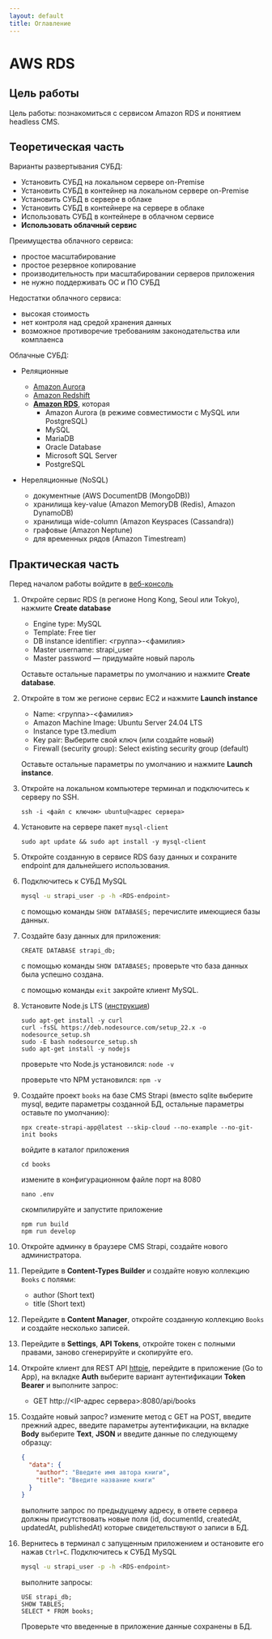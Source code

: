 ```yaml
---
layout: default
title: Оглавление
---
```


# AWS RDS

## Цель работы

Цель работы: познакомиться с сервисом Amazon RDS и понятием headless CMS.

## Теоретическая часть

Варианты развертывания СУБД:

* Установить СУБД на локальном сервере on-Premise
* Установить СУБД в контейнер на локальном сервере on-Premise
* Установить СУБД в сервере в облаке
* Установить СУБД в контейнере на сервере в облаке
* Использовать СУБД в контейнере в облачном сервисе
* **Использовать облачный сервис**

Преимущества облачного сервиса:

* простое масштабирование
* простое резервное копирование
* производительность при масштабировании серверов приложения
* не нужно поддерживать ОС и ПО СУБД

Недостатки облачного сервиса:

* высокая стоимость
* нет контроля над средой хранения данных
* возможное противоречие требованиям законодательства или комплаенса

Облачные СУБД:

* Реляционные

  - [Amazon Aurora](https://aws.amazon.com/rds/aurora/)
  - [Amazon Redshift](https://aws.amazon.com/redshift/)
  - **[Amazon RDS](https://aws.amazon.com/rds/)**, которая 
    - Amazon Aurora (в режиме совместимости с MySQL или PostgreSQL)
    - MySQL
    - MariaDB
    - Oracle Database
    - Microsoft SQL Server
    - PostgreSQL

* Нереляционные (NoSQL)

  - документные (AWS DocumentDB (MongoDB))
  - хранилища key-value (Amazon MemoryDB (Redis), Amazon DynamoDB)
  - хранилища wide-column (Amazon Keyspaces (Cassandra))
  - графовые (Amazon Neptune)
  - для временных рядов (Amazon Timestream)

## Практическая часть

Перед началом работы войдите в [веб-консоль](https://console.aws.amazon.com/)

1. Откройте сервис RDS (в регионе Hong Kong, Seoul или Tokyo), нажмите **Create database**

   * Engine type: MySQL
   * Template: Free tier
   * DB instance identifier: <группа>-<фамилия>
   * Master username: strapi_user
   * Master password — придумайте новый пароль

   Оставьте остальные параметры по умолчанию и нажмите **Create database**.

2. Откройте в том же регионе сервис EC2 и нажмите **Launch instance**

   * Name: <группа>-<фамилия>
   * Amazon Machine Image: Ubuntu Server 24.04 LTS
   * Instance type t3.medium
   * Key pair: Выберите свой ключ (или создайте новый)
   * Firewall (security group): Select existing security group (default)

   Оставьте остальные параметры по умолчанию и нажмите **Launch instance**.

3. Откройте на локальном компьютере терминал и подключитесь к серверу по SSH.

   ```
   ssh -i <файл с ключом> ubuntu@<адрес сервера>
   ```

4. Установите на сервере пакет `mysql-client`

   ```
   sudo apt update && sudo apt install -y mysql-client
   ```

5. Откройте созданную в сервисе RDS базу данных и сохраните endpoint для дальнейшего использования.

6. Подключитесь к СУБД MySQL

   ```bash
   mysql -u strapi_user -p -h <RDS-endpoint>
   ```

   с помощью команды `SHOW DATABASES;` перечислите имеющиеся базы данных.

7. Создайте базу данных для приложения:

   ```
   CREATE DATABASE strapi_db;
   ```

   с помощью команды `SHOW DATABASES;` проверьте что база данных была успешно создана.

   с помощью команды `exit` закройте клиент MySQL.

8. Установите Node.js LTS ([инструкция](https://github.com/nodesource/distributions?tab=readme-ov-file#using-ubuntu-nodejs-22))

   ```
   sudo apt-get install -y curl
   curl -fsSL https://deb.nodesource.com/setup_22.x -o nodesource_setup.sh
   sudo -E bash nodesource_setup.sh
   sudo apt-get install -y nodejs
   ```

   проверьте что Node.js установился: `node -v`
   
   проверьте что NPM установился: `npm -v`

9. Создайте проект `books` на базе CMS Strapi (вместо sqlite выберите mysql, ведите параметры созданной БД, остальные параметры оставьте по умолчанию):

   ```
   npx create-strapi-app@latest --skip-cloud --no-example --no-git-init books
   ```

   войдите в каталог приложения

   ```
   cd books
   ```

   измените в конфигурационном файле порт на 8080
   ```
   nano .env
   ```

   скомпилируйте и запустите приложение
   ```
   npm run build
   npm run develop
   ```

10. Откройте админку в браузере CMS Strapi, создайте нового администратора.

11. Перейдите в **Content-Types Builder** и создайте новую коллекцию `Books` с полями:

    * author (Short text)
    * title (Short text)

12. Перейдите в **Content Manager**, откройте созданную коллекцию `Books` и создайте несколько записей.

13. Перейдите в **Settings**, **API Tokens**, откройте токен с полными правами, заново сгенерируйте и скопируйте его.

14. Откройте клиент для REST API [httpie](https://httpie.io/), перейдите в приложение (Go to App), на вкладке **Auth** выберите вариант аутентификации **Token Bearer** и выполните запрос:

    * GET http://<IP-адрес сервера>:8080/api/books

15. Создайте новый запрос? измените метод с GET на POST, введите прежний адрес, введите параметры аутентификации, на вкладке **Body** выберите **Text**, **JSON** и введите данные по следующему образцу:
    ```json
    {
      "data": {
        "author": "Введите имя автора книги",
        "title": "Введите название книги"
      }
    }
    ```
    выполните запрос по предыдущему адресу, в ответе сервера должны присутствовать новые поля (id, documentId, createdAt, updatedAt, publishedAt) которые свидетельствуют о записи в БД.

16. Вернитесь в терминал с запущенным приложением и остановите его нажав `Ctrl+C`. Подключитесь к СУБД MySQL
    ```bash
    mysql -u strapi_user -p -h <RDS-endpoint>
    ```

    выполните запросы:
    ```
    USE strapi_db;
    SHOW TABLES;
    SELECT * FROM books;
    ```

    Проверьте что введенные в приложение данные сохранены в БД.
